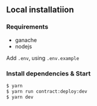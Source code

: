 ## Local installatiion

### Requirements

- ganache
- nodejs

Add `.env`, using `.env.example`

### Install dependencies & Start

```bash
$ yarn
$ yarn run contract:deploy:dev
$ yarn dev
```

